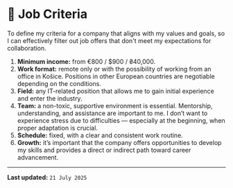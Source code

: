 # 📄 Job Criteria

To define my criteria for a company that aligns with my values and goals, so I can effectively filter out job offers that don't meet my expectations for collaboration.

1. **Minimum income:** from €800 / $900 / ₴40,000.
2. **Work format:** remote only or with the possibility of working from an office in Košice. Positions in other European countries are negotiable depending on the conditions.
3. **Field:** any IT-related position that allows me to gain initial experience and enter the industry.
4. **Team:** a non-toxic, supportive environment is essential. Mentorship, understanding, and assistance are important to me. I don’t want to experience stress due to difficulties — especially at the beginning, when proper adaptation is crucial.
5. **Schedule:** fixed, with a clear and consistent work routine.
6. **Growth:** it’s important that the company offers opportunities to develop my skills and provides a direct or indirect path toward career advancement.

--- 

**Last updated:** `21 July 2025`
